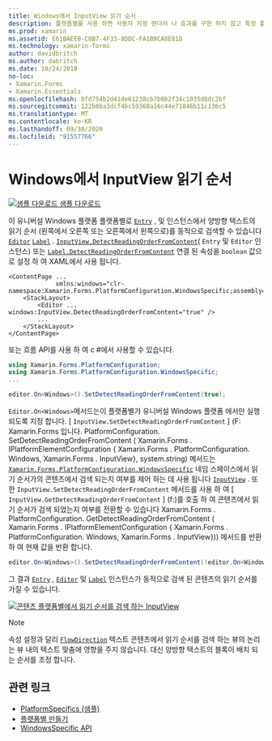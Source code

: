 ```yaml
---
title: Windows에서 InputView 읽기 순서
description: 플랫폼별를 사용 하면 사용자 지정 렌더러 나 효과를 구현 하지 않고 특정 플랫폼 에서만 사용할 수 있는 기능을 사용할 수 있습니다. 이 문서에서는 양방향 텍스트의 읽기 순서를 동적으로 검색 하는 데 사용 되는 Windows 플랫폼별를 사용 하는 방법을 설명 합니다.
ms.prod: xamarin
ms.assetid: E61BAEE0-C8B7-4F33-8DDC-FA1B9CA8E81D
ms.technology: xamarin-forms
author: davidbritch
ms.author: dabritch
ms.date: 10/24/2018
no-loc:
- Xamarin.Forms
- Xamarin.Essentials
ms.openlocfilehash: 0fd754b2d41de61238cb7b0b2f34c1035d8dc2bf
ms.sourcegitcommit: 122b8ba3dcf4bc59368a16c44e71846b11c136c5
ms.translationtype: MT
ms.contentlocale: ko-KR
ms.lasthandoff: 09/30/2020
ms.locfileid: "91557766"
---
```

# <a name="inputview-reading-order-on-windows"></a>Windows에서 InputView 읽기 순서

[![샘플 다운로드](~/media/shared/download.png) 샘플 다운로드](https://docs.microsoft.com/samples/xamarin/xamarin-forms-samples/userinterface-platformspecifics)

이 유니버설 Windows 플랫폼 플랫폼별로 [`Entry`](xref:Xamarin.Forms.Entry) , 및 인스턴스에서 양방향 텍스트의 읽기 순서 (왼쪽에서 오른쪽 또는 오른쪽에서 왼쪽으로)를 동적으로 검색할 수 있습니다 [`Editor`](xref:Xamarin.Forms.Editor) [`Label`](xref:Xamarin.Forms.Label) . [`InputView.DetectReadingOrderFromContent`](xref:Xamarin.Forms.PlatformConfiguration.WindowsSpecific.InputView.DetectReadingOrderFromContentProperty)( `Entry` 및 `Editor` 인스턴스) 또는 [`Label.DetectReadingOrderFromContent`](xref:Xamarin.Forms.PlatformConfiguration.WindowsSpecific.Label.DetectReadingOrderFromContentProperty) 연결 된 속성을 `boolean` 값으로 설정 하 여 XAML에서 사용 됩니다.

```xaml
<ContentPage ...
             xmlns:windows="clr-namespace:Xamarin.Forms.PlatformConfiguration.WindowsSpecific;assembly=Xamarin.Forms.Core">
    <StackLayout>
        <Editor ... windows:InputView.DetectReadingOrderFromContent="true" />
        ...
    </StackLayout>
</ContentPage>
```

또는 흐름 API를 사용 하 여 c #에서 사용할 수 있습니다.

```csharp
using Xamarin.Forms.PlatformConfiguration;
using Xamarin.Forms.PlatformConfiguration.WindowsSpecific;
...

editor.On<Windows>().SetDetectReadingOrderFromContent(true);
```

`Editor.On<Windows>`메서드는이 플랫폼별가 유니버설 Windows 플랫폼 에서만 실행 되도록 지정 합니다. [ `InputView.SetDetectReadingOrderFromContent` ] (F: Xamarin.Forms 입니다. PlatformConfiguration. SetDetectReadingOrderFromContent ( Xamarin.Forms . IPlatformElementConfiguration { Xamarin.Forms . PlatformConfiguration. Windows, Xamarin.Forms . InputView}, system.string) 메서드는 [`Xamarin.Forms.PlatformConfiguration.WindowsSpecific`](xref:Xamarin.Forms.PlatformConfiguration.WindowsSpecific) 네임 스페이스에서 읽기 순서가의 콘텐츠에서 검색 되는지 여부를 제어 하는 데 사용 됩니다 [`InputView`](xref:Xamarin.Forms.InputView) . 또한 `InputView.SetDetectReadingOrderFromContent` 메서드를 사용 하 여 [ `InputView.GetDetectReadingOrderFromContent` ] (f:)를 호출 하 여 콘텐츠에서 읽기 순서가 검색 되었는지 여부를 전환할 수 있습니다 Xamarin.Forms . PlatformConfiguration. GetDetectReadingOrderFromContent ( Xamarin.Forms . IPlatformElementConfiguration { Xamarin.Forms . PlatformConfiguration. Windows, Xamarin.Forms . InputView})) 메서드를 반환 하 여 현재 값을 반환 합니다.

```csharp
editor.On<Windows>().SetDetectReadingOrderFromContent(!editor.On<Windows>().GetDetectReadingOrderFromContent());
```

그 결과 [`Entry`](xref:Xamarin.Forms.Entry) , [`Editor`](xref:Xamarin.Forms.Editor) 및 [`Label`](xref:Xamarin.Forms.Label) 인스턴스가 동적으로 검색 된 콘텐츠의 읽기 순서를 가질 수 있습니다.

[![콘텐츠 플랫폼별에서 읽기 순서를 검색 하는 InputView](inputview-reading-order-images/editor-readingorder.png "콘텐츠 플랫폼별에서 읽기 순서를 검색 하는 InputView")](inputview-reading-order-images/editor-readingorder-large.png#lightbox "콘텐츠 플랫폼별에서 읽기 순서를 검색 하는 InputView")

> [!NOTE]
> 속성 설정과 달리 [`FlowDirection`](xref:Xamarin.Forms.VisualElement.FlowDirection) 텍스트 콘텐츠에서 읽기 순서를 검색 하는 뷰의 논리는 뷰 내의 텍스트 맞춤에 영향을 주지 않습니다. 대신 양방향 텍스트의 블록이 배치 되는 순서를 조정 합니다.

## <a name="related-links"></a>관련 링크

- [PlatformSpecifics (샘플)](/samples/xamarin/xamarin-forms-samples/userinterface-platformspecifics)
- [플랫폼별 만들기](~/xamarin-forms/platform/platform-specifics/index.md#creating-platform-specifics)
- [WindowsSpecific API](xref:Xamarin.Forms.PlatformConfiguration.WindowsSpecific)